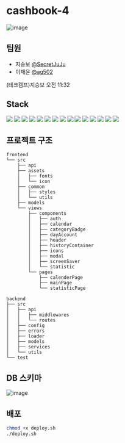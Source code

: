 # cashbook-4
![image](https://user-images.githubusercontent.com/35404137/128445372-fff183df-7b09-418b-9b0e-577794cdc06b.png)

## 팀원
* 지승보 [@SecretJuJu](https://github.com/SecretJuJu)
* 이재윤 [@ag502](https://github.com/ag502)


(테크캠프)지승보  오전 11:32
<!-- https://img.shields.io/badge/-Webpack-8DD6F9?&logo=WebPack&logoColor=white -->
## Stack
<img src="https://img.shields.io/badge/-Javascript-F7DF1E?&logo=JavaScript&logoColor=white"> <img src="https://img.shields.io/badge/-Webpack-8DD6F9?&logo=WebPack&logoColor=white"> <img src="https://img.shields.io/badge/Babel-F9DC3E?&logo=Babel&logoColor=white"> <img src="https://img.shields.io/badge/-Node.js-339933?&logo=Node.js&logoColor=yellow"> <img src="https://img.shields.io/badge/-Express-white?&logo=express&logoColor=black"> <img src="https://img.shields.io/badge/-MYSQL-4479A1?&logo=MYSQL&logoColor=white"> <img src="https://img.shields.io/badge/-mocha-A47449?&logo=mocha&logoColor=black"> <img src="https://img.shields.io/badge/-Sequelize-52B0E7?&logo=Sequelize&logoColor=white"> <img src="https://img.shields.io/badge/-Shell-FFD500?&logo=Sequelize&logoColor=white"> <img src="https://img.shields.io/badge/-Amazon%20AWS-232F3E?&logo=Amazon%20AWS&logoColor=white"> <img src="https://img.shields.io/badge/-pm2-2B037A?&logo=pm2&logoColor=white"> <img src="https://img.shields.io/badge/-nginx-009639?&logo=NGINX&logoColor=white"> <img src="https://img.shields.io/badge/-JWT-000000?&logo=JSON%20Web%20Tokens&logoColor=white"> <img src="https://img.shields.io/badge/-SVG-FFB13B?&logo=SVG&logoColor=white"/> <img src="https://img.shields.io/badge/-ESLint-4B32C3?&logo=ESLint&logoColor=white"/>
## 프로젝트 구조

```
frontend
└── src
    ├── api
    ├── assets
    │   ├── fonts
    │   └── icon
    ├── common
    │   ├── styles
    │   └── utils
    ├── models
    └── views
        ├── components
        │   ├── auth
        │   ├── calendar
        │   ├── categoryBadge
        │   ├── dayAccount
        │   ├── header
        │   ├── historyContainer
        │   ├── icons
        │   ├── modal
        │   ├── screenSaver
        │   └── statistic
        └── pages
            ├── calenderPage
            ├── mainPage
            └── statisticPage
```

```
backend
├── src
│   ├── api
│   │   ├── middlewares
│   │   └── routes
│   ├── config
│   ├── errors
│   ├── loader
│   ├── models
│   ├── services
│   └── utils
└── test
```

## DB 스키마

![image](https://user-images.githubusercontent.com/35404137/128448477-7c7f18a1-29f3-4c44-9a2b-af0c167c0cad.png)

## 배포

```bash
chmod +x deploy.sh
./deploy.sh
```
